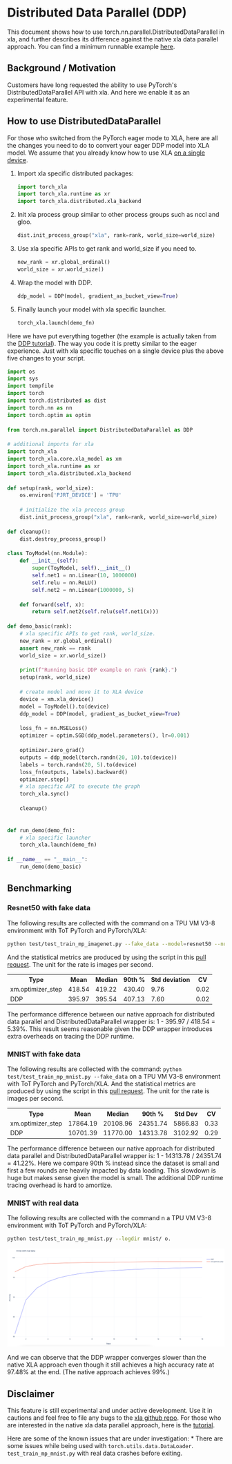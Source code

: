 # Distributed Data Parallel (DDP)

This document shows how to use torch.nn.parallel.DistributedDataParallel in xla,
and further describes its difference against the native xla data parallel
approach. You can find a minimum runnable example
[here](https://github.com/pytorch/xla/blob/master/examples/data_parallel/train_resnet_ddp.py).

## Background / Motivation

Customers have long requested the ability to use PyTorch's
DistributedDataParallel API with xla. And here we enable it as an experimental
feature.

## How to use DistributedDataParallel

For those who switched from the PyTorch eager mode to XLA, here are all the
changes you need to do to convert your eager DDP model into XLA model. We assume
that you already know how to use XLA
[on a single device](../API_GUIDE.md#running-on-a-single-xla-device).

1. Import xla specific distributed packages:

   ```python
   import torch_xla
   import torch_xla.runtime as xr
   import torch_xla.distributed.xla_backend
   ```

1. Init xla process group similar to other process groups such as nccl and gloo.

   ```python
   dist.init_process_group("xla", rank=rank, world_size=world_size)
   ```

1. Use xla specific APIs to get rank and world_size if you need to.

   ```python
   new_rank = xr.global_ordinal()
   world_size = xr.world_size()
   ```

1. Wrap the model with DDP.

   ```python
   ddp_model = DDP(model, gradient_as_bucket_view=True)
   ```

1. Finally launch your model with xla specific launcher.

   ```python
   torch_xla.launch(demo_fn)
   ```

Here we have put everything together (the example is actually taken from the
[DDP tutorial](https://pytorch.org/tutorials/intermediate/ddp_tutorial.html)).
The way you code it is pretty similar to the eager experience. Just with xla
specific touches on a single device plus the above five changes to your script.

```python
import os
import sys
import tempfile
import torch
import torch.distributed as dist
import torch.nn as nn
import torch.optim as optim

from torch.nn.parallel import DistributedDataParallel as DDP

# additional imports for xla
import torch_xla
import torch_xla.core.xla_model as xm
import torch_xla.runtime as xr
import torch_xla.distributed.xla_backend

def setup(rank, world_size):
    os.environ['PJRT_DEVICE'] = 'TPU'

    # initialize the xla process group
    dist.init_process_group("xla", rank=rank, world_size=world_size)

def cleanup():
    dist.destroy_process_group()

class ToyModel(nn.Module):
    def __init__(self):
        super(ToyModel, self).__init__()
        self.net1 = nn.Linear(10, 1000000)
        self.relu = nn.ReLU()
        self.net2 = nn.Linear(1000000, 5)

    def forward(self, x):
        return self.net2(self.relu(self.net1(x)))

def demo_basic(rank):
    # xla specific APIs to get rank, world_size.
    new_rank = xr.global_ordinal()
    assert new_rank == rank
    world_size = xr.world_size()

    print(f"Running basic DDP example on rank {rank}.")
    setup(rank, world_size)

    # create model and move it to XLA device
    device = xm.xla_device()
    model = ToyModel().to(device)
    ddp_model = DDP(model, gradient_as_bucket_view=True)

    loss_fn = nn.MSELoss()
    optimizer = optim.SGD(ddp_model.parameters(), lr=0.001)

    optimizer.zero_grad()
    outputs = ddp_model(torch.randn(20, 10).to(device))
    labels = torch.randn(20, 5).to(device)
    loss_fn(outputs, labels).backward()
    optimizer.step()
    # xla specific API to execute the graph
    torch_xla.sync()

    cleanup()


def run_demo(demo_fn):
    # xla specific launcher
    torch_xla.launch(demo_fn)

if __name__ == "__main__":
    run_demo(demo_basic)
```

## Benchmarking

### Resnet50 with fake data

The following results are collected with the command on a TPU VM V3-8
environment with ToT PyTorch and PyTorch/XLA:

```bash
python test/test_train_mp_imagenet.py --fake_data --model=resnet50 --num_epochs=1
```

And the statistical metrics are produced by using the script in this
[pull request](https://github.com/pytorch/xla/pull/4107). The unit for the rate
is images per second.

<table>
    <tr>
        <th>Type</th>
        <th>Mean</th>
        <th>Median</th>
        <th>90th %</th>
        <th>Std deviation</th>
        <th>CV</th>
    </tr>
    <tr>
        <td>xm.optimizer_step</td>
        <td>418.54</td>
        <td>419.22</td>
        <td>430.40</td>
        <td>9.76</td>
        <td>0.02</td>
    </tr>
    <tr>
        <td>DDP</td>
        <td>395.97</td>
        <td>395.54</td>
        <td>407.13</td>
        <td>7.60</td>
        <td>0.02</td>
    </tr>
</table>

The performance difference between our native approach for distributed data
parallel and DistributedDataParallel wrapper is: 1 - 395.97 / 418.54 = 5.39%.
This result seems reasonable given the DDP wrapper introduces extra overheads on
tracing the DDP runtime.

### MNIST with fake data

The following results are collected with the command:
`python test/test_train_mp_mnist.py --fake_data` on a TPU VM V3-8 environment
with ToT PyTorch and PyTorch/XLA. And the statistical metrics are produced by
using the script in this
[pull request](https://github.com/pytorch/xla/pull/4107). The unit for the rate
is images per second.

<table>
    <tr>
        <th>Type</th>
        <th>Mean</th>
        <th>Median</th>
        <th>90th %</th>
        <th>Std Dev</th>
        <th>CV</th>
    </tr>
    <tr>
        <td>xm.optimizer_step</td>
        <td>17864.19</td>
        <td>20108.96</td>
        <td>24351.74</td>
        <td>5866.83</td>
        <td>0.33</td>
    </tr>
    <tr>
        <td>DDP</td>
        <td>10701.39</td>
        <td>11770.00</td>
        <td>14313.78</td>
        <td>3102.92</td>
        <td>0.29</td>
    </tr>
</table>

The performance difference between our native approach for distributed data
parallel and DistributedDataParallel wrapper is: 1 - 14313.78 / 24351.74 =
41.22%. Here we compare 90th % instead since the dataset is small and first a
few rounds are heavily impacted by data loading. This slowdown is huge but makes
sense given the model is small. The additional DDP runtime tracing overhead is
hard to amortize.

### MNIST with real data

The following results are collected with the command n a TPU VM V3-8 environment
with ToT PyTorch and PyTorch/XLA:

```bash
python test/test_train_mp_mnist.py --logdir mnist/ o.
```

![](../_static/img/ddp_md_mnist_with_real_data.png)

And we can observe that the DDP wrapper converges slower than the native XLA
approach even though it still achieves a high accuracy rate at 97.48% at the
end. (The native approach achieves 99%.)

## Disclaimer

This feature is still experimental and under active development. Use it in
cautions and feel free to file any bugs to the
[xla github repo](https://github.com/pytorch/xla/). For those who are interested
in the native xla data parallel approach, here is the
[tutorial](../API_GUIDE.md#running-on-multiple-xla-devices-with-multi-processing).

Here are some of the known issues that are under investigation: * There are some
issues while being used with `torch.utils.data.DataLoader`.
`test_train_mp_mnist.py` with real data crashes before exiting.
